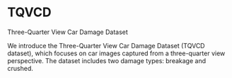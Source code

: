 # TQVCD
Three-Quarter View Car Damage Dataset

We introduce the Three-Quarter View Car Damage Dataset (TQVCD dataset),
which focuses on car images captured from a three-quarter view perspective. The dataset includes two damage types: breakage and crushed.
